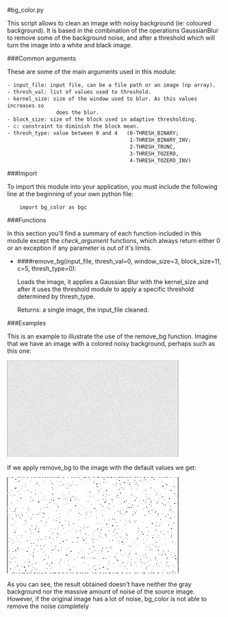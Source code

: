 #bg_color.py

This script allows to clean an image with noisy background (ie: coloured
background). It is based in the combination of the operations GaussianBlur to
remove some of the background noise, and after a threshold which will turn the
image into a white and black image.


###Common arguments

These are some of the main arguments used in this module:

    - input_file: input file, can be a file path or an image (np array).
    - thresh_val: list of values used to threshold.
    - kernel_size: size of the window used to blur. As this values increases so
                    does the blur.
    - block_size: size of the block used in adaptive thresholding.
    - c: constraint to diminish the block mean.
    - thresh_type: value between 0 and 4   (0-THRESH_BINARY;
                                            1-THRESH_BINARY_INV;
                                            2-THRESH_TRUNC,
                                            3-THRESH_TOZERO,
                                            4-THRESH_TOZERO_INV)


###Import

To import this module into your application, you must include the following
line at the beginning of your own python file:

        import bg_color as bgc


###Functions

In this section you'll find a summary of each function included in this module
except the *check_argument* functions, which always return either 0 or an
exception if any parameter is out of it's limits.


- ####remove_bg(input_file, thresh_val=0, window_size=3, block_size=11, c=5, thresh_type=0):

    Loads the image, it applies a Gaussian Blur with the kernel_size and after it
 uses the threshold module to apply a specific threshold determined by thresh_type.

    Returns: a single image, the input_file cleaned.


###Examples

This is an example to illustrate the use of the remove_bg function. Imagine that we have an image with a colored noisy background, perhaps such as this one:

![source](../../resources/bgcolor.png)

If we apply remove_bg to the image with the default values we get:

![result](../../resources/bgcolor-output.png)

As you can see, the result obtained doesn't have neither the gray background nor the massive amount of noise of the source image. However, if the original image has a lot of noise, bg_color is not able to remove the noise completely
